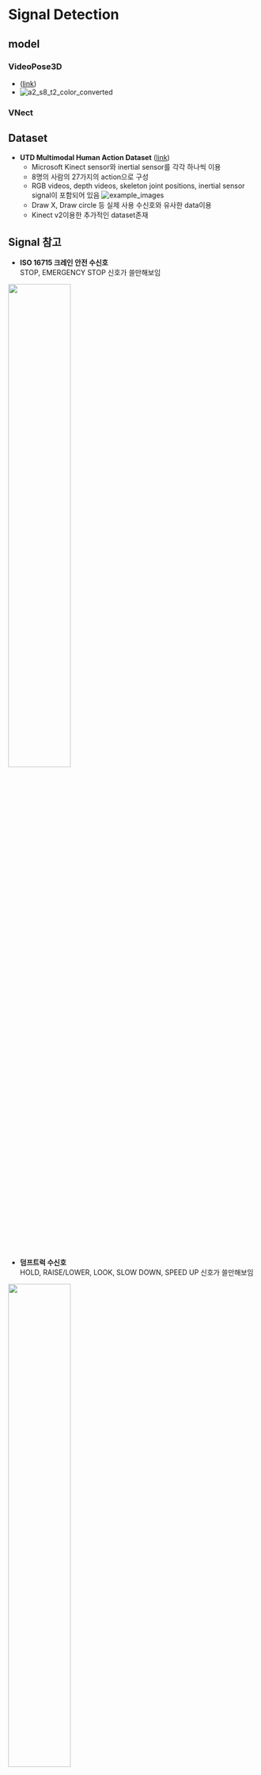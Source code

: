 # Signal Detection

## model
### VideoPose3D
* ([link](https://github.com/facebookresearch/VideoPose3D))
* ![a2_s8_t2_color_converted](https://user-images.githubusercontent.com/52961246/68527851-16422000-032f-11ea-9a1e-59fe3bb3e565.gif)

### VNect

## Dataset
* **UTD Multimodal Human Action Dataset** ([link](https://personal.utdallas.edu/~kehtar/UTD-MHAD.html))
  - Microsoft Kinect sensor와 inertial sensor를 각각 하나씩 이용
  - 8명의 사람의 27가지의 action으로 구성
  - RGB videos, depth videos, skeleton joint positions, inertial sensor signal이 포함되어 있음
  ![example_images](https://user-images.githubusercontent.com/52961246/67183193-dcf74e00-f41b-11e9-924e-9c66ff348eb9.png)
  - Draw X, Draw circle 등 실제 사용 수신호와 유사한 data이용 
  - Kinect v2이용한 추가적인 dataset존재


## Signal 참고
* **ISO 16715 크레인 안전 수신호**  
STOP, EMERGENCY STOP 신호가 쓸만해보임  
<img src="https://user-images.githubusercontent.com/54068348/67183194-dcf74e00-f41b-11e9-9a53-47ed2c752b0e.png" width="50%"/>

* **덤프트럭 수신호**  
HOLD, RAISE/LOWER, LOOK, SLOW DOWN, SPEED UP 신호가 쓸만해보임  
<img src="https://user-images.githubusercontent.com/54068348/67183625-e92fdb00-f41c-11e9-98fb-dfa06002cd64.png" width="50%"/>


